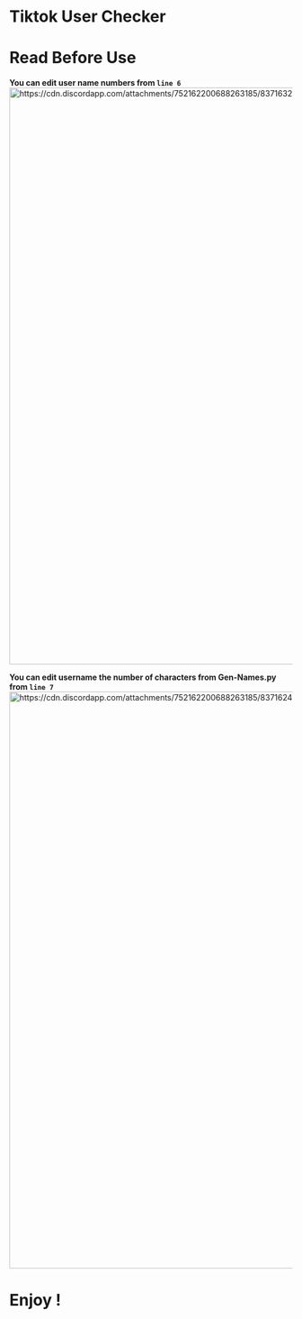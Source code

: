 # Tiktok User Checker
# Read Before Use

**You can edit user name numbers from `line 6`**
<img src="" alt="https://cdn.discordapp.com/attachments/752162200688263185/837163229221355590/unknown.png" width="1024" height="1024">


**You can edit username the number of characters from Gen-Names.py from `line 7`**
<img src="" alt="https://cdn.discordapp.com/attachments/752162200688263185/837162467964092476/unknown.png" width="1024" height="1024">



# Enjoy !
